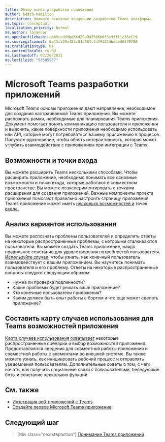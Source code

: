 ```yaml
---
title: Обзор основ разработки приложений
author: heath-hamilton
description: Опишите основные концепции разработки Teams платформы.
ms.topic: conceptual
localization_priority: Normal
ms.author: lajanuar
ms.openlocfilehash: ab69cedd9bd6fd25a9d7566b0f3e93ff1c38ef29
ms.sourcegitcommit: 6a41c529a423c81a184c7a79125dbaaed0179788
ms.translationtype: MT
ms.contentlocale: ru-RU
ms.lasthandoff: 07/26/2021
ms.locfileid: "53585937"
---
```

# <a name="microsoft-teams-app-development-fundamentals"></a>Microsoft Teams разработки приложений

Microsoft Teams основы приложения дают направление, необходимое для создания настраиваемой Teams приложения. Вы можете распознать рамки, необходимые для планирования Teams приложения. Документ помогает понять коммуникацию пользователя и приложения и выяснить, какие поверхности приложения необходимо использовать или API, которые могут потребоваться вашему приложению в процессе. Получите вдохновение, чтобы обнять интерактивность, которая может углубить взаимодействие с приложением при интеграции с Teams.

## <a name="capabilities-and-entry-points"></a>Возможности и точки входа

Вы можете расширить Teams несколькими способами. Чтобы расширить приложение, необходимо понимать все основные возможности и точки входа, которые работают в совместном пространстве. Вы можете поэкспериментировать с точками расширения для создания приложений. Важные компоненты проекта приложения помогают правильно настроить страницу приложения. Teams приложение может иметь [несколько возможностей и](../concepts/capabilities-overview.md) точек [входа.](../concepts/extensibility-points.md)

## <a name="understand-your-use-cases"></a>Анализ вариантов использования

Вы можете распознать проблемы пользователей и определить ответы на некоторые распространенные проблемы, с которыми сталкиваются пользователи. Вы можете создать Teams приложение, найдя правильное сочетание для удовлетворения потребностей пользователя. [Используйте случаи,](../concepts/design/understand-use-cases.md) чтобы узнать, как конечный пользователь взаимодействует с вашим приложением. Вы научитесь понимать пользователя и его проблему. Ответы на некоторые распространенные вопросы следуют следующим образом:

* Нужна ли проверка подлинности?
* Какие проблемы будет решать ваше приложение?
* Кто конечные пользователи приложения?
* Каким должен быть опыт работы с бортом и что еще может сделать приложение?

## <a name="map-your-use-cases-to-teams-app-capabilities"></a>Составить карту случаев использования для Teams возможностей приложения

[Карта случаев использования охватывает](../concepts/design/map-use-cases.md) некоторые распространенные сценарии и выбор возможностей приложения. Предоставляются сведения для совместной работы приложения и совместной работы с элементами во внешней системе. Вы также можете узнать, как инициировать рабочий процесс и отправлять уведомления пользователям. Дополнительные советы о том, с чего начать, как получить социальные связи с пользователями, беседующие боты и сочетание нескольких функций.

## <a name="see-also"></a>См. также

* [Интеграция веб-приложений с Teams](../samples/integrating-web-apps.md)
* [Создайте первое Microsoft Teams приложение](../build-your-first-app/build-first-app-overview.md) 

## <a name="next-step"></a>Следующий шаг

> [!div class="nextstepaction"]
> [Понимание Teams приложений](capabilities-overview.md)

